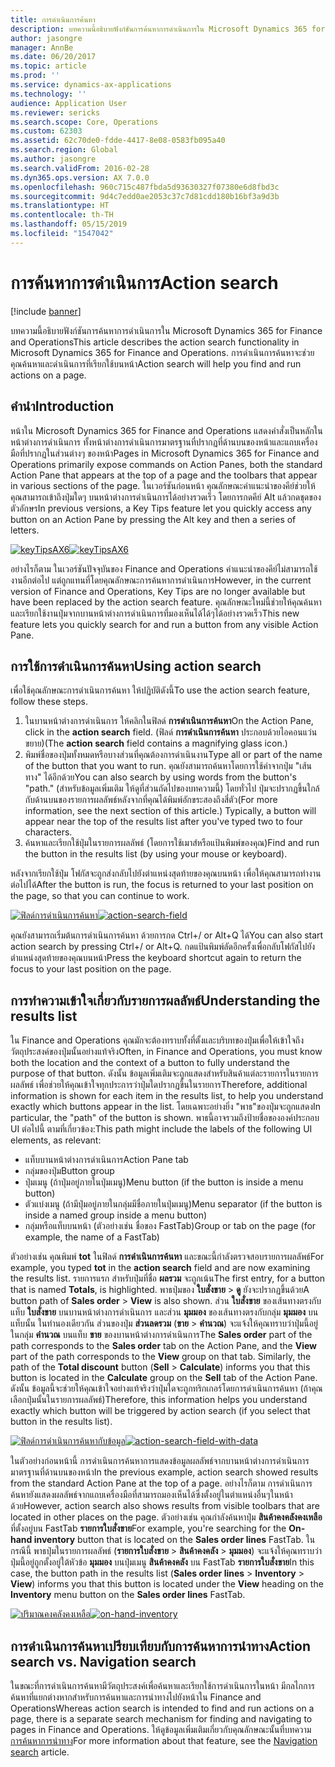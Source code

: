 ```yaml
---
title: การดำเนินการค้นหา
description: บทความนี้อธิบายฟังก์ชันการค้นหาการดำเนินการใน Microsoft Dynamics 365 for Finance and Operations การดำเนินการค้นหาจะช่วยคุณค้นหาและดำเนินการที่เรียกใช้บนหน้า
author: jasongre
manager: AnnBe
ms.date: 06/20/2017
ms.topic: article
ms.prod: ''
ms.service: dynamics-ax-applications
ms.technology: ''
audience: Application User
ms.reviewer: sericks
ms.search.scope: Core, Operations
ms.custom: 62303
ms.assetid: 62c70de0-fdde-4417-8e08-0583fb095a40
ms.search.region: Global
ms.author: jasongre
ms.search.validFrom: 2016-02-28
ms.dyn365.ops.version: AX 7.0.0
ms.openlocfilehash: 960c715c487fbda5d93630327f07380e6d8fbd3c
ms.sourcegitcommit: 9d4c7edd0ae2053c37c7d81cdd180b16bf3a9d3b
ms.translationtype: HT
ms.contentlocale: th-TH
ms.lasthandoff: 05/15/2019
ms.locfileid: "1547042"
---
```

# <a name="action-search"></a><span data-ttu-id="48928-104">การค้นหาการดำเนินการ</span><span class="sxs-lookup"><span data-stu-id="48928-104">Action search</span></span>

[!include [banner](../includes/banner.md)]

<span data-ttu-id="48928-105">บทความนี้อธิบายฟังก์ชันการค้นหาการดำเนินการใน Microsoft Dynamics 365 for Finance and Operations</span><span class="sxs-lookup"><span data-stu-id="48928-105">This article describes the action search functionality in Microsoft Dynamics 365 for Finance and Operations.</span></span> <span data-ttu-id="48928-106">การดำเนินการค้นหาจะช่วยคุณค้นหาและดำเนินการที่เรียกใช้บนหน้า</span><span class="sxs-lookup"><span data-stu-id="48928-106">Action search will help you find and run actions on a page.</span></span>

## <a name="introduction"></a><span data-ttu-id="48928-107">คำนำ</span><span class="sxs-lookup"><span data-stu-id="48928-107">Introduction</span></span>

<span data-ttu-id="48928-108">หน้าใน Microsoft Dynamics 365 for Finance and Operations แสดงคำสั่งเป็นหลักในหน้าต่างการดำเนินการ ทั้งหน้าต่างการดำเนินการมาตรฐานที่ปรากฏที่ด้านบนของหน้าและแถบเครื่องมือที่ปรากฏในส่วนต่างๆ ของหน้า</span><span class="sxs-lookup"><span data-stu-id="48928-108">Pages in Microsoft Dynamics 365 for Finance and Operations primarily expose commands on Action Panes, both the standard Action Pane that appears at the top of a page and the toolbars that appear in various sections of the page.</span></span> <span data-ttu-id="48928-109">ในเวอร์ชันก่อนหน้า คุณลักษณะคำแนะนำของคีย์ช่วยให้คุณสามารถเข้าถึงปุ่มใดๆ บนหน้าต่างการดำเนินการได้อย่างรวดเร็ว โดยการกดคีย์ Alt แล้วกดชุดของตัวอักษร</span><span class="sxs-lookup"><span data-stu-id="48928-109">In previous versions, a Key Tips feature let you quickly access any button on an Action Pane by pressing the Alt key and then a series of letters.</span></span>

<span data-ttu-id="48928-110">[![keyTipsAX6](./media/keytipsax6.png)](./media/keytipsax6.png)</span><span class="sxs-lookup"><span data-stu-id="48928-110">[![keyTipsAX6](./media/keytipsax6.png)](./media/keytipsax6.png)</span></span>

<span data-ttu-id="48928-111">อย่างไรก็ตาม ในเวอร์ชันปัจจุบันของ Finance and Operations คำแนะนำของคีย์ไม่สามารถใช้งานอีกต่อไป แต่ถูกแทนที่โดยคุณลักษณะการค้นหาการดำเนินการ</span><span class="sxs-lookup"><span data-stu-id="48928-111">However, in the current version of Finance and Operations, Key Tips are no longer available but have been replaced by the action search feature.</span></span> <span data-ttu-id="48928-112">คุณลักษณะใหม่นี้ช่วยให้คุณค้นหาและเรียกใช้งานปุ่มจากบานหน้าต่างการดำเนินการที่มองเห็นได้ได้ๆได้อย่างรวดเร็ว</span><span class="sxs-lookup"><span data-stu-id="48928-112">This new feature lets you quickly search for and run a button from any visible Action Pane.</span></span>

## <a name="using-action-search"></a><span data-ttu-id="48928-113">การใช้การดำเนินการค้นหา</span><span class="sxs-lookup"><span data-stu-id="48928-113">Using action search</span></span>

<span data-ttu-id="48928-114">เพื่อใช้คุณลักษณะการดำเนินการค้นหา ให้ปฏิบัติดังนี้</span><span class="sxs-lookup"><span data-stu-id="48928-114">To use the action search feature, follow these steps.</span></span>

1. <span data-ttu-id="48928-115">ในบานหน้าต่างการดำเนินการ ให้คลิกในฟิลด์ **การดำเนินการค้นหา**</span><span class="sxs-lookup"><span data-stu-id="48928-115">On the Action Pane, click in the **action search** field.</span></span> <span data-ttu-id="48928-116">(ฟิลด์ **การดำเนินการค้นหา** ประกอบด้วยไอคอนแว่นขยาย)</span><span class="sxs-lookup"><span data-stu-id="48928-116">(The **action search** field contains a magnifying glass icon.)</span></span>
2. <span data-ttu-id="48928-117">พิมพ์ชื่อของปุ่มทั้งหมดหรือบางส่วนที่คุณต้องการดำเนินงาน</span><span class="sxs-lookup"><span data-stu-id="48928-117">Type all or part of the name of the button that you want to run.</span></span> <span data-ttu-id="48928-118">คุณยังสามารถค้นหาโดยการใช้คำจากปุ่ม "เส้นทาง" ได้อีกด้วย</span><span class="sxs-lookup"><span data-stu-id="48928-118">You can also search by using words from the button's "path."</span></span> <span data-ttu-id="48928-119">(สำหรับข้อมูลเพิ่มเติม ให้ดูที่ส่วนถัดไปของบทความนี้) โดยทั่วไป ปุ่มจะปรากฏขึ้นใกล้กับด้านบนของรายการผลลัพธ์หลังจากที่คุณได้พิมพ์อักขระสองถึงสี่ตัว</span><span class="sxs-lookup"><span data-stu-id="48928-119">(For more information, see the next section of this article.) Typically, a button will appear near the top of the results list after you've typed two to four characters.</span></span>
3. <span data-ttu-id="48928-120">ค้นหาและเรียกใช้ปุ่มในรายการผลลัพธ์ (โดยการใช้เมาส์หรือแป้นพิมพ์ของคุณ)</span><span class="sxs-lookup"><span data-stu-id="48928-120">Find and run the button in the results list (by using your mouse or keyboard).</span></span>

<span data-ttu-id="48928-121">หลังจากเรียกใช้ปุ่ม โฟกัสจะถูกส่งกลับไปยังตำแหน่งสุดท้ายของคุณบนหน้า เพื่อให้คุณสามารถทำงานต่อไปได้</span><span class="sxs-lookup"><span data-stu-id="48928-121">After the button is run, the focus is returned to your last position on the page, so that you can continue to work.</span></span>

<span data-ttu-id="48928-122">[![ฟิลด์การดำเนินการค้นหา](./media/action-search-field.png)](./media/action-search-field.png)</span><span class="sxs-lookup"><span data-stu-id="48928-122">[![action-search-field](./media/action-search-field.png)](./media/action-search-field.png)</span></span>

<span data-ttu-id="48928-123">คุณยังสามารถเริ่มต้นการดำเนินการค้นหา ด้วยการกด Ctrl+/ or Alt+Q ได้</span><span class="sxs-lookup"><span data-stu-id="48928-123">You can also start action search by pressing Ctrl+/ or Alt+Q.</span></span> <span data-ttu-id="48928-124">กดแป้นพิมพ์ลัดอีกครั้งเพื่อกลับโฟกัสไปยังตำแหน่งสุดท้ายของคุณบนหน้า</span><span class="sxs-lookup"><span data-stu-id="48928-124">Press the keyboard shortcut again to return the focus to your last position on the page.</span></span>

## <a name="understanding-the-results-list"></a><span data-ttu-id="48928-125">การทำความเข้าใจเกี่ยวกับรายการผลลัพธ์</span><span class="sxs-lookup"><span data-stu-id="48928-125">Understanding the results list</span></span>

<span data-ttu-id="48928-126">ใน Finance and Operations คุณมักจะต้องทราบทั้งที่ตั้งและบริบทของปุ่มเพื่อให้เข้าใจถึงวัตถุประสงค์ของปุ่มนั้นอย่างแท้จริง</span><span class="sxs-lookup"><span data-stu-id="48928-126">Often, in Finance and Operations, you must know both the location and the context of a button to fully understand the purpose of that button.</span></span> <span data-ttu-id="48928-127">ดังนั้น ข้อมูลเพิ่มเติมจะถูกแสดงสำหรับสินค้าแต่ละรายการในรายการผลลัพธ์ เพื่อช่วยให้คุณเข้าใจทุกประการว่าปุ่มใดปรากฏขึ้นในรายการ</span><span class="sxs-lookup"><span data-stu-id="48928-127">Therefore, additional information is shown for each item in the results list, to help you understand exactly which buttons appear in the list.</span></span> <span data-ttu-id="48928-128">โดยเฉพาะอย่างยิ่ง "พาธ"ของปุ่มจะถูกแสดง</span><span class="sxs-lookup"><span data-stu-id="48928-128">In particular, the "path" of the button is shown.</span></span> <span data-ttu-id="48928-129">พาธนี้อาจรวมถึงป้ายชื่อขององค์ประกอบ UI ต่อไปนี้ ตามที่เกี่ยวข้อง:</span><span class="sxs-lookup"><span data-stu-id="48928-129">This path might include the labels of the following UI elements, as relevant:</span></span>

- <span data-ttu-id="48928-130">แท็บบานหน้าต่างการดำเนินการ</span><span class="sxs-lookup"><span data-stu-id="48928-130">Action Pane tab</span></span>
- <span data-ttu-id="48928-131">กลุ่มของปุ่ม</span><span class="sxs-lookup"><span data-stu-id="48928-131">Button group</span></span>
- <span data-ttu-id="48928-132">ปุ่มเมนู (ถ้าปุ่มอยู่ภายในปุ่มเมนู)</span><span class="sxs-lookup"><span data-stu-id="48928-132">Menu button (if the button is inside a menu button)</span></span>
- <span data-ttu-id="48928-133">ตัวแบ่งเมนู (ถ้ามีปุ่มอยู่ภายในกลุ่มมีชื่อภายในปุ่มเมนู)</span><span class="sxs-lookup"><span data-stu-id="48928-133">Menu separator (if the button is inside a named group inside a menu button)</span></span>
- <span data-ttu-id="48928-134">กลุ่มหรือแท็บบนหน้า (ตัวอย่างเช่น ชื่อของ FastTab)</span><span class="sxs-lookup"><span data-stu-id="48928-134">Group or tab on the page (for example, the name of a FastTab)</span></span>

<span data-ttu-id="48928-135">ตัวอย่างเช่น คุณพิมพ์ **tot** ในฟิลด์ **การดำเนินการค้นหา** และขณะนี้กำลังตรวจสอบรายการผลลัพธ์</span><span class="sxs-lookup"><span data-stu-id="48928-135">For example, you typed **tot** in the **action search** field and are now examining the results list.</span></span> <span data-ttu-id="48928-136">รายการแรก สำหรับปุ่มที่ชื่อ **ผลรวม** จะถูกเน้น</span><span class="sxs-lookup"><span data-stu-id="48928-136">The first entry, for a button that is named **Totals**, is highlighted.</span></span> <span data-ttu-id="48928-137">พาธปุ่มของ **ใบสั่งขาย** &gt; **ดู** ยังจะปรากฏขึ้นด้วย</span><span class="sxs-lookup"><span data-stu-id="48928-137">A button path of **Sales order** &gt; **View** is also shown.</span></span> <span data-ttu-id="48928-138">ส่วน **ใบสั่งขาย** ของเส้นทางตรงกับแท็บ **ใบสั่งขาย** บนบานหน้าต่างการดำเนินการ และส่วน **มุมมอง** ของเส้นทางตรงกับกลุ่ม **มุมมอง** บนแท็บนั้น ในทำนองเดียวกัน ส่วนของปุ่ม **ส่วนลดรวม** (**ขาย** &gt; **คำนวณ**) จะแจ้งให้คุณทราบว่าปุ่มนี้อยู่ในกลุ่ม **คำนวณ** บนแท็บ **ขาย** ของบานหน้าต่างการดำเนินการ</span><span class="sxs-lookup"><span data-stu-id="48928-138">The **Sales order** part of the path corresponds to the **Sales order** tab on the Action Pane, and the **View** part of the path corresponds to the **View** group on that tab. Similarly, the path of the **Total discount** button (**Sell** &gt; **Calculate**) informs you that this button is located in the **Calculate** group on the **Sell** tab of the Action Pane.</span></span> <span data-ttu-id="48928-139">ดังนั้น ข้อมูลนี้จะช่วยให้คุณเข้าใจอย่างแท้จริงว่าปุ่มใดจะถูกทริกเกอร์โดยการดำเนินการค้นหา (ถ้าคุณเลือกปุ่มนั้นในรายการผลลัพธ์)</span><span class="sxs-lookup"><span data-stu-id="48928-139">Therefore, this information helps you understand exactly which button will be triggered by action search (if you select that button in the results list).</span></span>

<span data-ttu-id="48928-140">[![ฟิลด์การดำเนินการค้นหากับข้อมูล](./media/action-search-field-with-data.png)](./media/action-search-field-with-data.png)</span><span class="sxs-lookup"><span data-stu-id="48928-140">[![action-search-field-with-data](./media/action-search-field-with-data.png)](./media/action-search-field-with-data.png)</span></span>

<span data-ttu-id="48928-141">ในตัวอย่างก่อนหน้านี้ การดำเนินการค้นหาการแสดงข้อมูลผลลัพธ์จากบานหน้าต่างการดำเนินการมาตรฐานที่ด้านบนของหน้า</span><span class="sxs-lookup"><span data-stu-id="48928-141">In the previous example, action search showed results from the standard Action Pane at the top of a page.</span></span> <span data-ttu-id="48928-142">อย่างไรก็ตาม การดำเนินการค้นหายังแสดงผลลัพธ์จากแถบเครื่องมือที่สามารถมองเห็นได้ซึ่งตั้งอยู่ในตำแหน่งอื่นๆในหน้าด้วย</span><span class="sxs-lookup"><span data-stu-id="48928-142">However, action search also shows results from visible toolbars that are located in other places on the page.</span></span> <span data-ttu-id="48928-143">ตัวอย่างเช่น คุณกำลังค้นหาปุ่ม **สินค้าคงคลังคงเหลือ** ที่ตั้งอยู่บน FastTab **รายการใบสั่งขาย**</span><span class="sxs-lookup"><span data-stu-id="48928-143">For example, you're searching for the **On-hand inventory** button that is located on the **Sales order lines** FastTab.</span></span> <span data-ttu-id="48928-144">ในกรณีนี้ พาธปุ่มในรายการผลลัพธ์ (**รายการใบสั่งขาย** &gt; **สินค้าคงคลัง** &gt; **มุมมอง**) จะแจ้งให้คุณทราบว่า ปุ่มนี้อยู่ถูกตั้งอยู่ใต้หัวข้อ **มุมมอง** บนปุ่มเมนู **สินค้าคงคลัง** บน FastTab **รายการใบสั่งขาย**</span><span class="sxs-lookup"><span data-stu-id="48928-144">In this case, the button path in the results list (**Sales order lines** &gt; **Inventory** &gt; **View**) informs you that this button is located under the **View** heading on the **Inventory** menu button on the **Sales order lines** FastTab.</span></span>

<span data-ttu-id="48928-145">[![ปริมาณคงคลังคงเหลือ](./media/on-hand-inventory.png)](./media/on-hand-inventory.png)</span><span class="sxs-lookup"><span data-stu-id="48928-145">[![on-hand-inventory](./media/on-hand-inventory.png)](./media/on-hand-inventory.png)</span></span>

## <a name="action-search-vs-navigation-search"></a><span data-ttu-id="48928-146">การดำเนินการค้นหาเปรียบเทียบกับการค้นหาการนำทาง</span><span class="sxs-lookup"><span data-stu-id="48928-146">Action search vs. Navigation search</span></span>

<span data-ttu-id="48928-147">ในขณะที่การดำเนินการค้นหามีวัตถุประสงค์เพื่อค้นหาและเรียกใช้การดำเนินการในหน้า มีกลไกการค้นหาที่แยกต่างหากสำหรับการค้นหาและการนำทางไปยังหน้าใน Finance and Operations</span><span class="sxs-lookup"><span data-stu-id="48928-147">Whereas action search is intended to find and run actions on a page, there is a separate search mechanism for finding and navigating to pages in Finance and Operations.</span></span> <span data-ttu-id="48928-148">ให้ดูข้อมูลเพิ่มเติมเกี่ยวกับคุณลักษณะนั้นที่บทความ [การค้นหาการนำทาง](navigation-search.md)</span><span class="sxs-lookup"><span data-stu-id="48928-148">For more information about that feature, see the [Navigation search](navigation-search.md) article.</span></span>